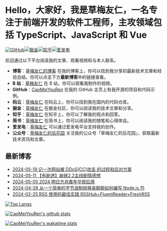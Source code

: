 # Hello，大家好，我是草梅友仁，一名专注于前端开发的软件工程师，主攻领域包括 TypeScript、JavaScript 和 Vue

[![GitHub](https://img.shields.io/badge/dynamic/json?url=https%3A%2F%2Fapi.swo.moe%2Fstats%2Fgithub%2FCaoMeiYouRen&query=count&color=181717&label=GitHub&labelColor=282c34&logo=github&suffix=+follows&cacheSeconds=3600)](https://github.com/CaoMeiYouRen)[![掘金](https://img.shields.io/badge/dynamic/json?url=https%3A%2F%2Fapi.swo.moe%2Fstats%2Fjuejin%2F3043088413495815&query=count&color=282c34&label=%E6%8E%98%E9%87%91&labelColor=1e80ff&logo=juejin&logoColor=ffffff&suffix=+%E5%85%B3%E6%B3%A8&cacheSeconds=3600)](https://juejin.cn/user/3043088413495815)[![知乎](https://img.shields.io/badge/dynamic/json?url=https%3A%2F%2Fapi.swo.moe%2Fstats%2Fzhihu%2FCaoMeiYouRen&query=count&color=282c34&label=%E7%9F%A5%E4%B9%8E&labelColor=0084ff&logo=zhihu&logoColor=ffffff&suffix=+%E5%85%B3%E6%B3%A8&cacheSeconds=3600)](https://www.zhihu.com/people/CaoMeiYouRen)[![爱发电](https://img.shields.io/badge/dynamic/json?url=https%3A%2F%2Fapi.swo.moe%2Fstats%2Fafdian%2FCaoMeiYouRen&query=count&color=282c34&label=%E7%88%B1%E5%8F%91%E7%94%B5&labelColor=946ce6&suffix=+%E5%8F%91%E7%94%B5%E4%BA%BA%E6%AC%A1+%2F+%E6%9C%88&cacheSeconds=3600)](https://afdian.net/@CaoMeiYouRen)

欢迎通过以下平台阅读我的文章、观看视频和与本人联系。

-   **博客**：[草梅友仁的博客](https://blog.cmyr.ltd/) 在我的博客上，你可以找到我分享的最新技术文章和经验总结。你可以点击下方**最新博客**中的链接查看。
-   **B 站**：[草梅友仁](https://space.bilibili.com/10822025) 在 B 站，你可以观看我制作的视频。
-   **GitHub**：[CaoMeiYouRen](https://github.com/CaoMeiYouRen) 在我的 GitHub 主页上有我开源的项目和代码示例。
-   **码云**：[草梅友仁](https://gitee.com/caomeiyouren) 在码云上，你可以找到我在国内的代码仓库。
-   **掘金**：[草梅友仁](https://juejin.cn/user/3043088413495815) 在掘金社区，你可以阅读我的技术文章和分享。
-   **知乎**：[草梅友仁](https://www.zhihu.com/people/CaoMeiYouRen) 在知乎上，你可以了解我的观点和回答。
-   **简书**：[草梅友仁](https://www.jianshu.com/u/c111d2a51026) 在简书上，你可以阅读我的随笔和心得体会。
-   **爱发电**：[草梅友仁](https://afdian.net/a/CaoMeiYouRen) 可以通过爱发电平台支持我的创作。
-   **公众号**：[草梅友仁的后花园](https://cdn.jsdelivr.net/gh/CaoMeiYouRen/image-hosting-01@master/images/202310242101484.png) 关注我的公众号「草梅友仁的后花园」，获取最新技术资讯和文章。

## 最新博客

<!-- BLOG_START -->
- [2024-05-19 记一次网站被 DDoS(CC)攻击 的过程和应对方案](https://blog.cmyr.ltd/archives/7b99b82a.html)
- [2024-05-11 【有剧透】崩铁2.2主线剧情感想](https://blog.cmyr.ltd/archives/86ef2021.html)
- [2024-05-05 2024 明日方舟嘉年华观后感](https://blog.cmyr.ltd/archives/79e75908.html)
- [2024-04-28 从一个简单的字节进制转换来聊聊如何编写 Node.js 包](https://blog.cmyr.ltd/archives/1d4ed065.html)
- [2024-02-25 RSS 使用的最佳实践 RSSHub+FluentReader+FreshRSS](https://blog.cmyr.ltd/archives/499d4cee.html)
<!-- BLOG_END -->

[![Top Langs](https://github-readme-stats.vercel.app/api/top-langs/?username=CaoMeiYouRen)](https://github.com/anuraghazra/github-readme-stats)

[![CaoMeiYouRen's github stats](https://github-readme-stats.vercel.app/api?username=CaoMeiYouRen)](https://github.com/anuraghazra/github-readme-stats)

[![CaoMeiYouRen's wakatime stats](https://github-readme-stats.vercel.app/api/wakatime?username=CaoMeiYouRen)](https://github.com/anuraghazra/github-readme-stats)
